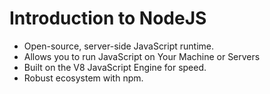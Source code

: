 # Introduction to NodeJS

- Open-source, server-side JavaScript runtime.
- Allows you to run JavaScript on Your Machine
  or Servers
- Built on the V8 JavaScript Engine for speed.
- Robust ecosystem with npm.

